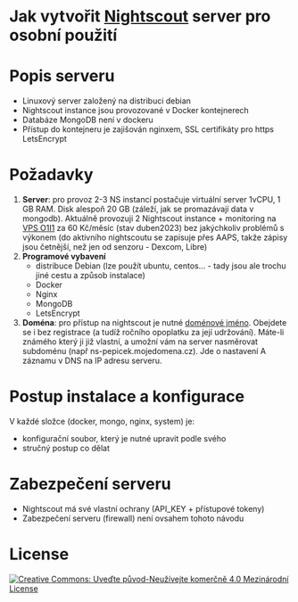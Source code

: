 # Jak vytvořit [Nightscout](https://www.nightscout.info) server pro osobní použití

# Popis serveru
* Linuxový server založený na distribuci debian
* Nightscout instance jsou provozované v Docker kontejnerech
* Databáze MongoDB není v dockeru
* Přístup do kontejneru je zajišován nginxem, SSL certifikáty pro https LetsEncrypt

# Požadavky
1. **Server**: pro provoz 2-3 NS instancí postačuje virtuální server 1vCPU, 1 GB RAM. Disk alespoň 20 GB (záleží, jak se promazávají data v mongodb). Aktuálně provozuji 2 Nightscout instance + monitoring na [VPS O1I1](https://www.forpsicloud.cz/vps.aspx) za 60 Kč/měsíc (stav duben2023) bez jakýchkoliv problémů s výkonem (do aktivního nightscoutu se zapisuje přes AAPS, takže zápisy jsou četnější, než jen od senzoru - Dexcom, Libre)
2. **Programové vybavení**
   * distribuce Debian (lze použít ubuntu, centos... - tady jsou ale trochu jiné cestu a způsob instalace)
   * Docker
   * Nginx
   * MongoDB
   * LetsEncrypt 
 3. **Doména**: pro přístup na nightscout je nutné [doménové jméno](https://www.forpsi.com/domain/). Obejdete se i bez registrace (a tudíž ročního opoplatku za její udržování). Máte-li známého který ji již vlastní, a umožní vám na server nasměrovat subdoménu (např ns-pepicek.mojedomena.cz). Jde o nastavení A záznamu v DNS na IP adresu serveru. 

# Postup instalace a konfigurace
V každé složce (docker, mongo, nginx, system) je:
* konfigurační soubor, který je nutné upravit podle svého
* stručný postup co dělat

# Zabezpečení serveru
* Nightscout má své vlastní ochrany (API_KEY + přístupové tokeny)
* Zabezpečení serveru (firewall) není ovsahem tohoto návodu

# License
[![Creative Commons: Uveďte původ-Neužívejte komerčně 4.0 Mezinárodní License](https://i.creativecommons.org/l/by-nc/4.0/88x31.png "Creative Commons: Uveďte původ-Neužívejte komerčně 4.0 Mezinárodní License")](http://creativecommons.org/licenses/by-nc/4.0/)
